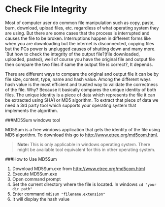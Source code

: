 Check File Integrity
=====================

Most of computer user do common file manipulation such as copy, paste, burn, download, upload files, etc. regardless of what operating system they are using. But there are some cases that the process is interrupted and causes the file to be broken. Interruptions happen in different forms like when you are downloading but the internet is disconnected, copying files but the PCs power is unplugged causes of shutting down and many more. `But how to check the integrity of the output file?(file downloaded, uploaded, pasted), well of course you have the original file and output file then compare the two files if same the output file is correct?, It depends. 

There are different ways to compare the original and output file it can be by file size, content, type, name and hash value. Among the different ways hash value is the most efficient and trusted way to validate the correctness of the file. Why? Because it basically compares the unique identity of both files. The unique identity is a piece of data which represents the file it can be extracted using SHA1 or MD5 algorithm. To extract that piece of data we need a 3rd party tool which supports your operating system that implements the algorithm.

###MD5Sum windows tool

MD5Sum is a free windows application that gets the identity of the file using MD5 algorithm. To download this go to http://www.etree.org/md5com.html.

> **Note:** This is only applicable in windows operating system. There might be available tool equivalent for this in other operating system.

###How to Use MD5Sum

 1. Download MD5Sum.exe from http://www.etree.org/md5com.html
 2. Execute  MD5Sum.exe
 3. Open command prompt
 4. Set the current directory where the file is located. In windows `cd "your dir path"`
 5. Enter command  `md5sum "filename.extension"`
 6. It will display the hash value
